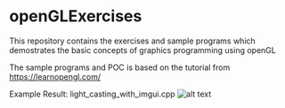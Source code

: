 # openGLExercises
This repository contains the exercises and sample programs which demostrates the basic concepts of graphics programming using openGL

The sample programs and POC is based on the tutorial from https://learnopengl.com/


Example Result: light_casting_with_imgui.cpp
![alt text](https://github.com/ishansheth/openGLExercises/blob/master/images/Screenshot%20from%202021-02-28%2020-21-35.png)
